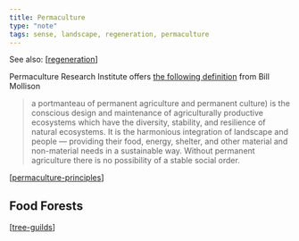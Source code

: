 ```yaml
---
title: Permaculture
type: "note"
tags: sense, landscape, regeneration, permaculture
---
```


See also: [[regeneration]]

Permaculture Research Institute offers [the following definition](https://www.permaculturenews.org/what-is-permaculture/) from Bill Mollison

> a portmanteau of permanent agriculture and permanent culture) is the conscious design and maintenance of agriculturally productive ecosystems which have the diversity, stability, and resilience of natural ecosystems. It is the harmonious integration of landscape and people — providing their food, energy, shelter, and other material and non-material needs in a sustainable way. Without permanent agriculture there is no possibility of a stable social order.

[[permaculture-principles]]

## Food Forests 

[[tree-guilds]]

[//begin]: # "Autogenerated link references for markdown compatibility"
[regeneration]: regeneration "Bush regeneration (Wood duck meadows)"
[permaculture-principles]: permaculture-principles "Permaculture Principles"
[tree-guilds]: tree-guilds "Tree guilds"
[//end]: # "Autogenerated link references"